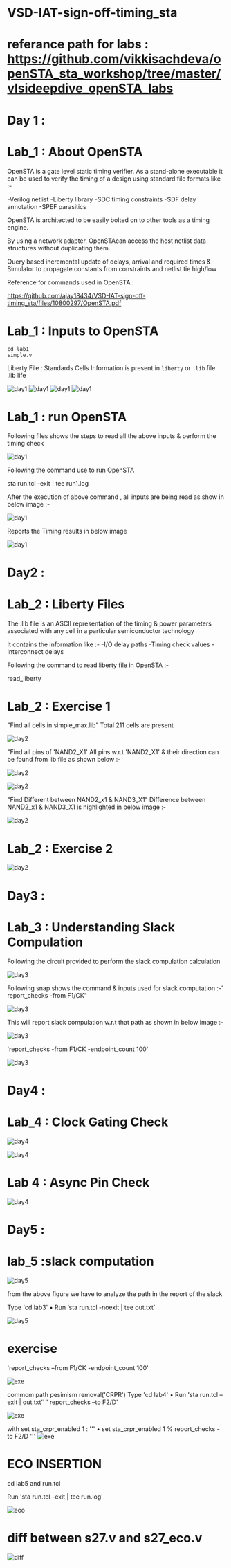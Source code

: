 # VSD-IAT-sign-off-timing_sta


# referance path for labs : https://github.com/vikkisachdeva/openSTA_sta_workshop/tree/master/vlsideepdive_openSTA_labs


# Day 1 :

# Lab_1 : About OpenSTA
OpenSTA is a gate level static timing verifier. As a stand-alone executable it can be used to verify the timing of a design using standard file formats like :-

-Verilog netlist
-Liberty library
-SDC timing constraints
-SDF delay annotation
-SPEF parasitics

OpenSTA is architected to be easily bolted on to other tools as a timing engine.

By using a network adapter, OpenSTAcan access the host netlist data structures without duplicating them.

Query based incremental update of delays, arrival and required times & Simulator to propagate constants from constraints and netlist tie high/low

Reference for commands used in OpenSTA :


https://github.com/ajay18434/VSD-IAT-sign-off-timing_sta/files/10800297/OpenSTA.pdf

# Lab_1 : Inputs to OpenSTA
```
cd lab1
simple.v
```



Liberty File : Standards Cells Information is present in `liberty` or `.lib` file
.lib life

![day1](./images/day1_1.png)
![day1](./images/day1_2.png)
![day1](./images/day1_3.png)
![day1](./images/day1_4.png)




# Lab_1 : run OpenSTA

Following files shows the steps to read all the above inputs & perform the timing check


![day1](./images/day1_5.png)

Following the command use to run OpenSTA

sta run.tcl -exit | tee run1.log

After the execution of above command , all inputs are being read as show in below image :-


![day1](./images/day1_6.png)

Reports the Timing results in below image

![day1](./images/day1_7.png)




# Day2 : 


# Lab_2 : Liberty Files

The .lib file is an ASCII representation of the timing & power parameters associated with any cell in a particular semiconductor technology

It contains the information like :- -I/O delay paths -Timing check values -Interconnect delays

Following the command to read liberty file in OpenSTA :-

read_liberty 

# Lab_2 : Exercise 1

"Find all cells in simple_max.lib" Total 211 cells are present 


![day2](./images/day2_1.png)


"Find all pins of 'NAND2_X1' All pins w.r.t 'NAND2_X1' & their direction can be found from lib file as shown below :- 


![day2](./images/day2_2.png)


![day2](./images/day2_3.png)


"Find Different between NAND2_x1 & NAND3_X1" Difference between NAND2_x1 & NAND3_X1 is highlighted in below image :-

![day2](./images/day2_4.png)


# Lab_2 : Exercise 2

![day2](./images/day2_5.png)





# Day3 :


# Lab_3 : Understanding Slack Compulation

Following the circuit provided to perform the slack compulation calculation


![day3](./images/day3_1.png)


Following snap shows the command & inputs used for slack computation :-' report_checks -from F1/CK'


![day3](./images/day3_2.png)


This will report slack compulation w.r.t that path as shown in below image :-


![day3](./images/day3_3.png)


'report_checks -from F1/CK -endpoint_count 100'


![day3](./images/day3_4.png)





# Day4 :


# Lab_4 : Clock Gating Check


![day4](./images/day4_1.png)


![day4](./images/day4_2.png)



# Lab 4 : Async Pin Check


![day4](./images/day4_3.png)



# Day5 :


# lab_5 :slack computation


![day5](./images/day5_1.png)


from the above figure we have to analyze the path in the report of the slack

Type 'cd lab3'
• Run ‘sta run.tcl -noexit | tee out.txt’

![day5](./images/day5_2.png)



# exercise 
'report_checks –from F1/CK -endpoint_count 100'

![exe](./images/exe1.png)



commom path pesimism removal('CRPR')
Type 'cd lab4'
• Run 'sta run.tcl –exit | out.txt’'
' report_checks –to F2/D'

![exe](./images/exe2.png)



with set sta_crpr_enabled 1 : 
'''
• set sta_crpr_enabled 1
% report_checks -to F2/D
'''
![exe](./images/exe3.png)



# ECO INSERTION

cd lab5 and run.tcl

Run 'sta run.tcl –exit | tee run.log'

![eco](./images/eco_insert.png)



# diff between s27.v and s27_eco.v

![diff](./images/gvimdiff.png)

